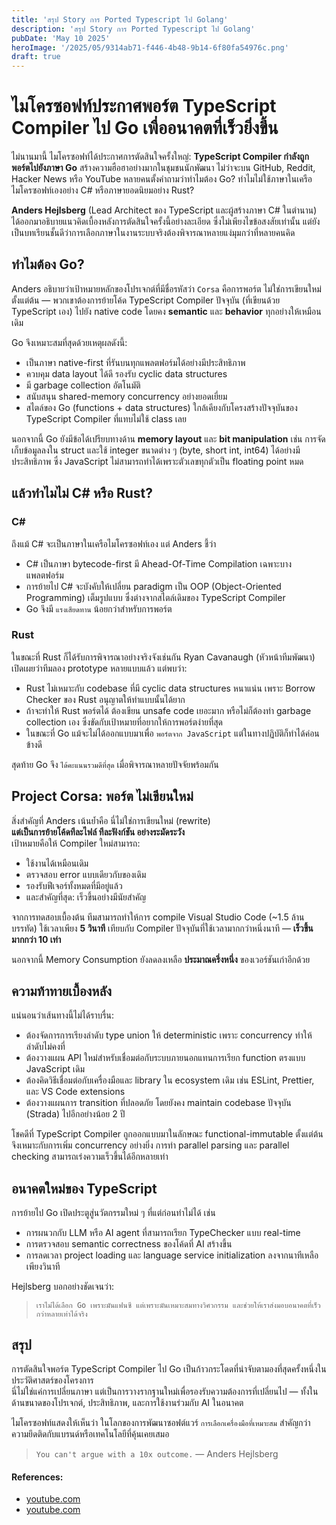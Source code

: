 ```yaml
---
title: 'สรุป Story การ Ported Typescript ไป Golang'
description: 'สรุป Story การ Ported Typescript ไป Golang'
pubDate: 'May 10 2025'
heroImage: '/2025/05/9314ab71-f446-4b48-9b14-6f80fa54976c.png'
draft: true
---
```


# ไมโครซอฟท์ประกาศพอร์ต TypeScript Compiler ไป Go เพื่ออนาคตที่เร็วยิ่งขึ้น

ไม่นานมานี้ ไมโครซอฟท์ได้ประกาศการตัดสินใจครั้งใหญ่: **TypeScript Compiler กำลังถูกพอร์ตไปยังภาษา Go** สร้างความฮือฮาอย่างมากในชุมชนนักพัฒนา ไม่ว่าจะบน GitHub, Reddit, Hacker News หรือ YouTube หลายคนตั้งคำถามว่าทำไมต้อง Go? ทำไมไม่ใช้ภาษาในเครือไมโครซอฟท์เองอย่าง C# หรือภาษายอดนิยมอย่าง Rust?

**Anders Hejlsberg** (Lead Architect ของ TypeScript และผู้สร้างภาษา C# ในตำนาน) ได้ออกมาอธิบายแนวคิดเบื้องหลังการตัดสินใจครั้งนี้อย่างละเอียด ซึ่งไม่เพียงไขข้อสงสัยเท่านั้น แต่ยังเป็นบทเรียนชั้นดีว่าการเลือกภาษาในงานระบบจริงต้องพิจารณาหลายแง่มุมกว่าที่หลายคนคิด

## ทำไมต้อง Go?

Anders อธิบายว่าเป้าหมายหลักของโปรเจกต์ที่มีชื่อรหัสว่า `Corsa` คือการพอร์ต ไม่ใช่การเขียนใหม่ตั้งแต่ต้น — พวกเขาต้องการย้ายโค้ด TypeScript Compiler ปัจจุบัน (ที่เขียนด้วย TypeScript เอง) ไปยัง native code โดยคง **semantic** และ **behavior** ทุกอย่างให้เหมือนเดิม

Go จึงเหมาะสมที่สุดด้วยเหตุผลดังนี้:
- เป็นภาษา native-first ที่รันบนทุกแพลตฟอร์มได้อย่างมีประสิทธิภาพ
- ควบคุม data layout ได้ดี รองรับ cyclic data structures
- มี garbage collection อัตโนมัติ
- สนับสนุน shared-memory concurrency อย่างยอดเยี่ยม
- สไตล์ของ Go (functions + data structures) ใกล้เคียงกับโครงสร้างปัจจุบันของ TypeScript Compiler ที่แทบไม่ใช้ class เลย

นอกจากนี้ Go ยังมีข้อได้เปรียบทางด้าน **memory layout** และ **bit manipulation** เช่น การจัดเก็บข้อมูลลงใน struct และใช้ integer ขนาดต่าง ๆ (byte, short int, int64) ได้อย่างมีประสิทธิภาพ ซึ่ง JavaScript ไม่สามารถทำได้เพราะตัวเลขทุกตัวเป็น floating point หมด

## แล้วทำไมไม่ C# หรือ Rust?

### C#
ถึงแม้ C# จะเป็นภาษาในเครือไมโครซอฟท์เอง แต่ Anders ชี้ว่า
- C# เป็นภาษา bytecode-first มี Ahead-Of-Time Compilation เฉพาะบางแพลตฟอร์ม
- การย้ายไป C# จะบังคับให้เปลี่ยน paradigm เป็น OOP (Object-Oriented Programming) เต็มรูปแบบ ซึ่งต่างจากสไตล์เดิมของ TypeScript Compiler
- Go จึงมี `แรงเสียดทาน` น้อยกว่าสำหรับการพอร์ต

### Rust
ในขณะที่ Rust ก็ได้รับการพิจารณาอย่างจริงจังเช่นกัน Ryan Cavanaugh (หัวหน้าทีมพัฒนา) เปิดเผยว่าทีมลอง prototype หลายแบบแล้ว แต่พบว่า:
- Rust ไม่เหมาะกับ codebase ที่มี cyclic data structures หนาแน่น เพราะ Borrow Checker ของ Rust อนุญาตให้ทำแบบนั้นได้ยาก
- ถ้าจะทำให้ Rust พอร์ตได้ ต้องเขียน unsafe code เยอะมาก หรือไม่ก็ต้องทำ garbage collection เอง ซึ่งขัดกับเป้าหมายที่อยากให้การพอร์ตง่ายที่สุด
- ในขณะที่ Go แม้จะไม่ได้ออกแบบมาเพื่อ `พอร์ตจาก JavaScript` แต่ในทางปฏิบัติก็ทำได้ค่อนข้างดี

สุดท้าย Go จึง `ได้คะแนนรวมดีที่สุด` เมื่อพิจารณาหลายปัจจัยพร้อมกัน

## Project Corsa: พอร์ต ไม่เขียนใหม่

สิ่งสำคัญที่ Anders เน้นย้ำคือ นี่ไม่ใช่การเขียนใหม่ (rewrite)  
**แต่เป็นการย้ายโค้ดทีละไฟล์ ทีละฟังก์ชัน อย่างระมัดระวัง**  
เป้าหมายคือให้ Compiler ใหม่สามารถ:
- ใช้งานได้เหมือนเดิม
- ตรวจสอบ error แบบเดียวกับของเดิม
- รองรับฟีเจอร์ทั้งหมดที่มีอยู่แล้ว
- และสำคัญที่สุด: เร็วขึ้นอย่างมีนัยสำคัญ

จากการทดสอบเบื้องต้น ทีมสามารถทำให้การ compile Visual Studio Code (~1.5 ล้านบรรทัด) ใช้เวลาเพียง **5 วินาที** เทียบกับ Compiler ปัจจุบันที่ใช้เวลามากกว่าหนึ่งนาที — **เร็วขึ้นมากกว่า 10 เท่า**

นอกจากนี้ Memory Consumption ยังลดลงเหลือ **ประมาณครึ่งหนึ่ง** ของเวอร์ชันเก่าอีกด้วย

## ความท้าทายเบื้องหลัง

แน่นอนว่าเส้นทางนี้ไม่ได้ราบรื่น:
- ต้องจัดการการเรียงลำดับ type union ให้ deterministic เพราะ concurrency ทำให้ลำดับไม่คงที่
- ต้องวางแผน API ใหม่สำหรับเชื่อมต่อกับระบบภายนอกแทนการเรียก function ตรงแบบ JavaScript เดิม
- ต้องคิดวิธีเชื่อมต่อกับเครื่องมือและ library ใน ecosystem เดิม เช่น ESLint, Prettier, และ VS Code extensions
- ต้องวางแผนการ transition ที่ปลอดภัย โดยยังคง maintain codebase ปัจจุบัน (Strada) ไปอีกอย่างน้อย 2 ปี

โชคดีที่ TypeScript Compiler ถูกออกแบบมาในลักษณะ functional-immutable ตั้งแต่ต้น จึงเหมาะกับการเพิ่ม concurrency อย่างยิ่ง การทำ parallel parsing และ parallel checking สามารถเร่งความเร็วขึ้นได้อีกหลายเท่า

## อนาคตใหม่ของ TypeScript

การย้ายไป Go เปิดประตูสู่นวัตกรรมใหม่ ๆ ที่แต่ก่อนทำไม่ได้ เช่น
- การผนวกกับ LLM หรือ AI agent ที่สามารถเรียก TypeChecker แบบ real-time
- การตรวจสอบ semantic correctness ของโค้ดที่ AI สร้างขึ้น
- การลดเวลา project loading และ language service initialization ลงจากนาทีเหลือเพียงวินาที

Hejlsberg บอกอย่างชัดเจนว่า:
> `เราไม่ได้เลือก Go เพราะมันแฟนซี แต่เพราะมันเหมาะสมทางวิศวกรรม และช่วยให้เราส่งมอบอนาคตที่เร็วกว่าหลายเท่าได้จริง`

## สรุป

การตัดสินใจพอร์ต TypeScript Compiler ไป Go เป็นก้าวกระโดดที่น่าจับตามองที่สุดครั้งหนึ่งในประวัติศาสตร์ของโครงการ  
นี่ไม่ใช่แค่การเปลี่ยนภาษา แต่เป็นการวางรากฐานใหม่เพื่อรองรับความต้องการที่เปลี่ยนไป — ทั้งในด้านขนาดของโปรเจกต์, ประสิทธิภาพ, และการใช้งานร่วมกับ AI ในอนาคต

ไมโครซอฟท์แสดงให้เห็นว่า ในโลกของการพัฒนาซอฟต์แวร์ `การเลือกเครื่องมือที่เหมาะสม` สำคัญกว่าความยึดติดกับแบรนด์หรือเทคโนโลยีที่คุ้นเคยเสมอ

> `You can't argue with a 10x outcome.` — Anders Hejlsberg

#### References:
- [youtube.com](https://www.youtube.com/watch?v=pNlq-EVld70)
- [youtube.com](https://www.youtube.com/watch?v=10qowKUW82U)
